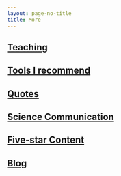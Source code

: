 ```yaml
---
layout: page-no-title
title: More
---
```


## <i class="fas fa-plus fa-fw svv" aria-hidden="true"></i> [Teaching](/teaching/)

## <i class="fas fa-tools fa-fw svv" aria-hidden="true"></i> [Tools I recommend](/more/tools/)

## <i class="fas fa-quote-left fa-fw svv" aria-hidden="true"></i> [Quotes](/more/quotes/)

## <i class="fas fa-microphone-alt fa-fw svv"></i> [Science Communication](/more/communication/)

## <i class="fas fa-star fa-fw svv" aria-hidden="true"></i> [Five-star Content](/more/five-stars/)

## <i class="fas fa-blog fa-fw svv" aria-hidden="true"></i> [Blog](/more/blog/)

